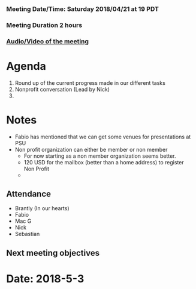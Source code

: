 ### Meeting Date/Time: Saturday 2018/04/21 at 19 PDT
### Meeting Duration 2 hours
### [Audio/Video of the meeting]()
# Agenda
1. Round up of the current progress made in our different tasks
2. Nonprofit conversation (Lead by Nick)
3.

# Notes
* Fabio has mentioned that we can get some venues for presentations at PSU
* Non profit organization can either be member or non member
     * For now starting as a non member organization seems better.
     * 120 USD for the mailbox (better than a home address) to register  Non Profit
     *

## Attendance
* Brantly (In our hearts)
* Fabio
* Mac G
* Nick
* Sebastian

## Next meeting objectives
# Date: 2018-5-3


